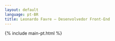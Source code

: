 ```yaml
---
layout: default
language: pt-BR
title: Leonardo Favre – Desenvolvedor Front-End
---
```


{% include main-pt.html %}

